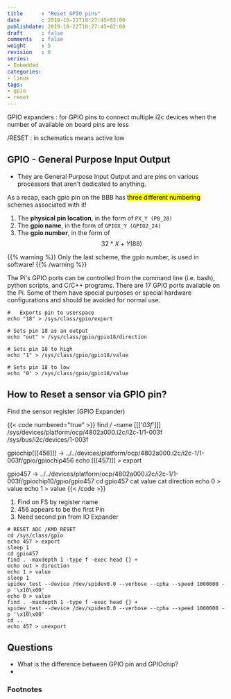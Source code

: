 ```yaml
---
title      : "Reset GPIO pins"
date       : 2019-10-22T10:27:45+02:00
publishdate: 2019-10-22T10:27:45+02:00
draft      : false
comments   : false
weight     : 5
revision   : 0
series:
- Embedded
categories:
- linux
tags:
- gpio
- reset
---
```


GPIO expanders
: for GPIO pins to connect multiple i2c devices when the number of available on board pins are less

/RESET
: in schematics means active low


## GPIO -  General Purpose Input Output

* They are General Purpose Input Output and are pins on various processors that aren’t dedicated to anything.

As a recap, each gpio pin on the BBB has <mark>three different numbering</mark> schemes associated with it!

1. The **physical pin location**, in the form of `PX_Y (P8_28)`
2. The **gpio name**, in the form of `GPIOX_Y (GPIO2_24)`
3. The **gpio number**, in the form of $$32*X + Y (88)$$

{{% warning %}}
Only the last scheme, the gpio number, is used in software!
{{% /warning %}}

The Pi's GPIO ports can be controlled from the command line (i.e. bash), python scripts, and C/C++ programs. There are 17 GPIO ports available on the Pi. Some of them have special purposes or special hardware configurations and should be avoided for normal use.

```
#   Exports pin to userspace
echo "18" > /sys/class/gpio/export                  

# Sets pin 18 as an output
echo "out" > /sys/class/gpio/gpio18/direction

# Sets pin 18 to high
echo "1" > /sys/class/gpio/gpio18/value

# Sets pin 18 to low
echo "0" > /sys/class/gpio/gpio18/value 
```

## How to Reset a sensor via GPIO pin?

Find the sensor register (GPIO Expander)

{{< code numbered="true" >}}
find / -name [[['*03f*']]]
/sys/devices/platform/ocp/4802a000.i2c/i2c-1/1-003f
/sys/bus/i2c/devices/1-003f

gpiochip[[[456]]] -> ../../devices/platform/ocp/4802a000.i2c/i2c-1/1-003f/gpio/gpiochip456
echo [[[457]]] > export

gpio457 -> ../../devices/platform/ocp/4802a000.i2c/i2c-1/1-003f/gpiochip10/gpio/gpio457
cd gpio457
cat value
cat direction
echo 0 > value
echo 1 > value
{{< /code >}}

1. Find on FS by register name
2. 456 appears to be the first Pin
3. Need second pin from IO Expander

```
# RESET ADC /KMD_RESET
cd /sys/class/gpio
echo 457 > export
sleep 1
cd gpio457
find . -maxdepth 1 -type f -exec head {} +
echo out > direction
echo 1 > value
sleep 1
spidev_test --device /dev/spidev0.0 --verbose --cpha --speed 1000000 -p '\x10\x00'
echo 0 > value
find . -maxdepth 1 -type f -exec head {} +
spidev_test --device /dev/spidev0.0 --verbose --cpha --speed 1000000 -p '\x10\x00'
cd ..
echo 457 > unexport
```

## Questions

* What is the difference between GPIO pin and GPIOchip?
* 

### Footnotes

[^1]:
[^2]:
